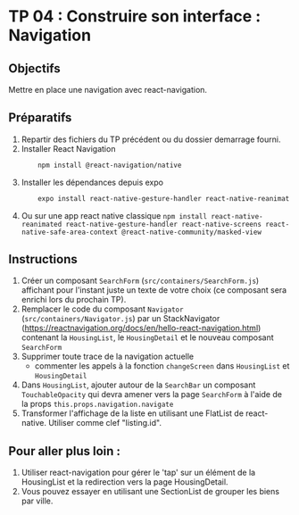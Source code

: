 # TP 04 : Construire son interface : Navigation

## Objectifs

Mettre en place une navigation avec react-navigation.

## Préparatifs

1. Repartir des fichiers du TP précédent ou du dossier demarrage fourni.
2. Installer React Navigation
   ```bash
       npm install @react-navigation/native
   ```
3. Installer les dépendances depuis expo
   ```bash
       expo install react-native-gesture-handler react-native-reanimated react-native-screens react-native-safe-area-context @react-native-community/masked-view
   ```
4. Ou sur une app react native classique 
```npm install react-native-reanimated react-native-gesture-handler react-native-screens react-native-safe-area-context @react-native-community/masked-view```


## Instructions

1. Créer un composant `SearchForm` (`src/containers/SearchForm.js`) affichant pour l'instant juste un texte de votre choix (ce composant sera enrichi lors du prochain TP).
2. Remplacer le code du composant `Navigator` (`src/containers/Navigator.js`) par un StackNavigator (https://reactnavigation.org/docs/en/hello-react-navigation.html) contenant la `HousingList`, le `HousingDetail` et le nouveau composant `SearchForm`
3. Supprimer toute trace de la navigation actuelle
   - commenter les appels à la fonction `changeScreen` dans `HousingList` et `HousingDetail`
4. Dans `HousingList`, ajouter autour de la `SearchBar` un composant `TouchableOpacity` qui devra amener vers la page `SearchForm` à l'aide de la props `this.props.navigation.navigate`
5. Transformer l'affichage de la liste en utilisant une FlatList de react-native. Utiliser comme clef "listing.id".

## Pour aller plus loin :

1. Utiliser react-navigation pour gérer le 'tap' sur un élément de la HousingList et la redirection vers la page HousingDetail.
2. Vous pouvez essayer en utilisant une SectionList de grouper les biens par ville.
